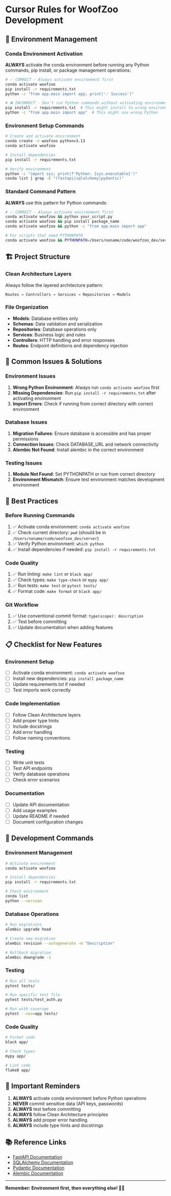 # Cursor Rules for WoofZoo Development

## 🐍 Environment Management

### Conda Environment Activation
**ALWAYS** activate the conda environment before running any Python commands, pip install, or package management operations:

```bash
# ✅ CORRECT - Always activate environment first
conda activate woofzoo
pip install -r requirements.txt
python -c "from app.main import app; print('✅ Success')"

# ❌ INCORRECT - Don't run Python commands without activating environment
pip install -r requirements.txt  # This might install to wrong environment
python -c "from app.main import app"  # This might use wrong Python
```

### Environment Setup Commands
```bash
# Create and activate environment
conda create -n woofzoo python=3.13
conda activate woofzoo

# Install dependencies
pip install -r requirements.txt

# Verify environment
python -c "import sys; print(f'Python: {sys.executable}')"
conda list | grep -E "(fastapi|sqlalchemy|pydantic)"
```

### Standard Command Pattern
**ALWAYS** use this pattern for Python commands:

```bash
# ✅ CORRECT - Always activate environment first
conda activate woofzoo && python your_script.py
conda activate woofzoo && pip install package_name
conda activate woofzoo && python -c "from app.main import app"

# For scripts that need PYTHONPATH
conda activate woofzoo && PYTHONPATH=/Users/noname/code/woofzoo_dev/server python examples/test_email_templates.py
```

## 🏗️ Project Structure

### Clean Architecture Layers
Always follow the layered architecture pattern:
```
Routes → Controllers → Services → Repositories → Models
```

### File Organization
- **Models**: Database entities only
- **Schemas**: Data validation and serialization
- **Repositories**: Database operations only
- **Services**: Business logic and rules
- **Controllers**: HTTP handling and error responses
- **Routes**: Endpoint definitions and dependency injection

## 🐛 Common Issues & Solutions

### Environment Issues
1. **Wrong Python Environment**: Always run `conda activate woofzoo` first
2. **Missing Dependencies**: Run `pip install -r requirements.txt` after activating environment
3. **Import Errors**: Check if running from correct directory with correct environment

### Database Issues
1. **Migration Failures**: Ensure database is accessible and has proper permissions
2. **Connection Issues**: Check DATABASE_URL and network connectivity
3. **Alembic Not Found**: Install alembic in the correct environment

### Testing Issues
1. **Module Not Found**: Set PYTHONPATH or run from correct directory
2. **Environment Mismatch**: Ensure test environment matches development environment

## 🚀 Best Practices

### Before Running Commands
1. ✅ Activate conda environment: `conda activate woofzoo`
2. ✅ Check current directory: `pwd` (should be in `/Users/noname/code/woofzoo_dev/server`)
3. ✅ Verify Python environment: `which python`
4. ✅ Install dependencies if needed: `pip install -r requirements.txt`

### Code Quality
1. ✅ Run linting: `make lint` or `black app/`
2. ✅ Check types: `make type-check` or `mypy app/`
3. ✅ Run tests: `make test` or `pytest tests/`
4. ✅ Format code: `make format` or `black app/`

### Git Workflow
1. ✅ Use conventional commit format: `type(scope): description`
2. ✅ Test before committing
3. ✅ Update documentation when adding features

## 📋 Checklist for New Features

### Environment Setup
- [ ] Activate conda environment: `conda activate woofzoo`
- [ ] Install new dependencies: `pip install package_name`
- [ ] Update requirements.txt if needed
- [ ] Test imports work correctly

### Code Implementation
- [ ] Follow Clean Architecture layers
- [ ] Add proper type hints
- [ ] Include docstrings
- [ ] Add error handling
- [ ] Follow naming conventions

### Testing
- [ ] Write unit tests
- [ ] Test API endpoints
- [ ] Verify database operations
- [ ] Check error scenarios

### Documentation
- [ ] Update API documentation
- [ ] Add usage examples
- [ ] Update README if needed
- [ ] Document configuration changes

## 🔧 Development Commands

### Environment Management
```bash
# Activate environment
conda activate woofzoo

# Install dependencies
pip install -r requirements.txt

# Check environment
conda list
python --version
```

### Database Operations
```bash
# Run migrations
alembic upgrade head

# Create new migration
alembic revision --autogenerate -m "Description"

# Rollback migration
alembic downgrade -1
```

### Testing
```bash
# Run all tests
pytest tests/

# Run specific test file
pytest tests/test_auth.py

# Run with coverage
pytest --cov=app tests/
```

### Code Quality
```bash
# Format code
black app/

# Check types
mypy app/

# Lint code
flake8 app/
```

## 🚨 Important Reminders

1. **ALWAYS** activate conda environment before Python operations
2. **NEVER** commit sensitive data (API keys, passwords)
3. **ALWAYS** test before committing
4. **ALWAYS** follow Clean Architecture principles
5. **ALWAYS** add proper error handling
6. **ALWAYS** include type hints and docstrings

## 📚 Reference Links

- [FastAPI Documentation](https://fastapi.tiangolo.com/)
- [SQLAlchemy Documentation](https://docs.sqlalchemy.org/)
- [Pydantic Documentation](https://pydantic-docs.helpmanual.io/)
- [Alembic Documentation](https://alembic.sqlalchemy.org/)

---

**Remember: Environment first, then everything else! 🐍✨**
